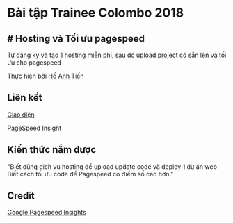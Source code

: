 # Bài tập Trainee Colombo 2018

## # Hosting và Tối ưu pagespeed
Tự đăng ký và tạo 1 hosting miễn phí, sau đó upload project có sẵn lên và tối ưu cho pagespeed

Thực hiện bởi [Hồ Anh Tiến](https://github.com/komatsu98)

## Liên kết

[Giao diện](https://komatsu98.000webhostapp.com/)

[PageSpeed Insight](https://developers.google.com/speed/pagespeed/insights/?url=https%3A%2F%2Fkomatsu98.000webhostapp.com%2F&tab=desktop)

## Kiến thức nắm được
"Biết dùng dịch vụ hosting để upload update code và deploy 1 dự án web
Biết cách tối ưu code để Pagespeed có điểm số cao hơn."

## Credit
[Google Pagespeed Insights](https://developers.google.com/speed/pagespeed/insights/)


